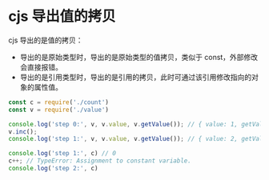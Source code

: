# cjs 导出值的拷贝

cjs 导出的是值的拷贝：
- 导出的是原始类型时，导出的是原始类型的值拷贝，类似于 const，外部修改会直接报错。
- 导出的是引用类型时，导出的是引用的拷贝，此时可通过该引用修改指向的对象的属性值。

```js
const c = require('./count')
const v = require('./value')

console.log('step 0:', v, v.value, v.getValue()); // { value: 1, getValue: [Function: getValue], inc: [Function: inc] } 1 1
v.inc();
console.log('step 1:', v, v.value, v.getValue()); // { value: 2, getValue: [Function: getValue], inc: [Function: inc] } 2 2

console.log('step 1:', c) // 0
c++; // TypeError: Assignment to constant variable.
console.log('step 2:', c)
```

